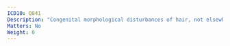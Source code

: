 ```yaml
---
ICD10: Q841
Description: "Congenital morphological disturbances of hair, not elsewhere classified"
Matters: No
Weight: 0
---
```


